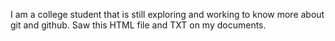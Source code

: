 I am a college student that is still exploring and working to know more about git and github.
Saw this HTML file and TXT on my documents.
